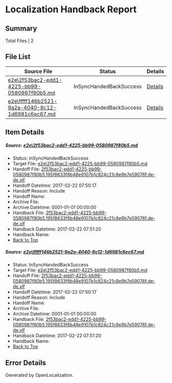 # <a name='report-top'></a> Localization Handback Report

## Summary
 Total Files | 2

## File List
 Source File | Status | Details 
 ----------- | ------ | ------- 
 [e2e\2f53bac2-edd1-4225-bb99-0580987f80b5.md](https://github.com/OpenLocalizationTestOrg/ol-test4/blob/a7ce1bdb2691afb04a5f6fa6273f66ca22aa703f/e2e/2f53bac2-edd1-4225-bb99-0580987f80b5.md) | InSyncHandedBackSuccess | [Details](#a278848051f897fc3d01d04a60e6a827e0982e5d1)
 [e2e\fffff146b2521-9a2a-4040-8c12-1d6981c6ec67.md](https://github.com/OpenLocalizationTestOrg/ol-test4/blob/a7ce1bdb2691afb04a5f6fa6273f66ca22aa703f/e2e/fffff146b2521-9a2a-4040-8c12-1d6981c6ec67.md) | InSyncHandedBackSuccess | [Details](#a278848051f897fc3d01d04a60e6a827e0982e5d2)

## Item Details
##### <a name='a278848051f897fc3d01d04a60e6a827e0982e5d1'></a> Source: [e2e\2f53bac2-edd1-4225-bb99-0580987f80b5.md](https://github.com/OpenLocalizationTestOrg/ol-test4/blob/a7ce1bdb2691afb04a5f6fa6273f66ca22aa703f/e2e/2f53bac2-edd1-4225-bb99-0580987f80b5.md)
* Status: InSyncHandedBackSuccess
* Target File: [e2e\2f53bac2-edd1-4225-bb99-0580987f80b5.md](https://github.com/OpenLocalizationTestOrg/ol-test4-dede/blob/220ba88d2cd224b0ac7eedc818e0369585c6ff24/e2e/2f53bac2-edd1-4225-bb99-0580987f80b5.md)
* Handoff File: [2f53bac2-edd1-4225-bb99-0580987f80b5.195f8633f6b48e9107b1c824c21c8e9b7e59076f.de-de.xlf](https://github.com/OpenLocalizationTestOrg/ol-test4-handoff/blob/3cffa922e7c20c5b94ef3541761738f665fd939a/ol-handoff/OpenLocalizationTestOrg/ol-test4-dede/xinjiang/ht/2f53bac2-edd1-4225-bb99-0580987f80b5.195f8633f6b48e9107b1c824c21c8e9b7e59076f.de-de.xlf)
* Handoff Datetime: 2017-02-22 07:50:17
* Handoff Reason: Include
* Handoff Name: 
* Archive File: 
* Archive Datetime: 0001-01-01 00:00:00
* Handback File: [2f53bac2-edd1-4225-bb99-0580987f80b5.195f8633f6b48e9107b1c824c21c8e9b7e59076f.de-de.xlf](https://github.com/OpenLocalizationTestOrg/ol-test4-handback/blob/9ed8724df9c4a80e7de65c21bf8fcc411d55540e/ol-handback/OpenLocalizationTestOrg/ol-test4-dede/xinjiang/ht/2f53bac2-edd1-4225-bb99-0580987f80b5.195f8633f6b48e9107b1c824c21c8e9b7e59076f.de-de.xlf)
* Handback Datetime: 2017-02-22 07:51:20
* Handback Name: 
* [Back to Top](#report-top)

##### <a name='a278848051f897fc3d01d04a60e6a827e0982e5d2'></a> Source: [e2e\fffff146b2521-9a2a-4040-8c12-1d6981c6ec67.md](https://github.com/OpenLocalizationTestOrg/ol-test4/blob/a7ce1bdb2691afb04a5f6fa6273f66ca22aa703f/e2e/fffff146b2521-9a2a-4040-8c12-1d6981c6ec67.md)
* Status: InSyncHandedBackSuccess
* Target File: [e2e\2f53bac2-edd1-4225-bb99-0580987f80b5.md](https://github.com/OpenLocalizationTestOrg/ol-test4-dede/blob/220ba88d2cd224b0ac7eedc818e0369585c6ff24/e2e/2f53bac2-edd1-4225-bb99-0580987f80b5.md)
* Handoff File: [2f53bac2-edd1-4225-bb99-0580987f80b5.195f8633f6b48e9107b1c824c21c8e9b7e59076f.de-de.xlf](https://github.com/OpenLocalizationTestOrg/ol-test4-handoff/blob/3cffa922e7c20c5b94ef3541761738f665fd939a/ol-handoff/OpenLocalizationTestOrg/ol-test4-dede/xinjiang/ht/2f53bac2-edd1-4225-bb99-0580987f80b5.195f8633f6b48e9107b1c824c21c8e9b7e59076f.de-de.xlf)
* Handoff Datetime: 2017-02-22 07:50:17
* Handoff Reason: Include
* Handoff Name: 
* Archive File: 
* Archive Datetime: 0001-01-01 00:00:00
* Handback File: [2f53bac2-edd1-4225-bb99-0580987f80b5.195f8633f6b48e9107b1c824c21c8e9b7e59076f.de-de.xlf](https://github.com/OpenLocalizationTestOrg/ol-test4-handback/blob/9ed8724df9c4a80e7de65c21bf8fcc411d55540e/ol-handback/OpenLocalizationTestOrg/ol-test4-dede/xinjiang/ht/2f53bac2-edd1-4225-bb99-0580987f80b5.195f8633f6b48e9107b1c824c21c8e9b7e59076f.de-de.xlf)
* Handback Datetime: 2017-02-22 07:51:20
* Handback Name: 
* [Back to Top](#report-top)


## Error Details

Generated by OpenLocalization.
